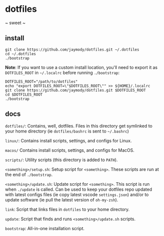 # dotfiles

~ sweet ~

## install
```shell
git clone https://github.com/jaymody/dotfiles.git ~/.dotfiles
cd ~/.dotfiles
./bootstrap
```

**Note**: If you want to use a custom install location, you'll need to export it as `DOTFILES_ROOT` in `~/.localrc` before running `./bootstrap`:
```shell
DOTFILES_ROOT="/path/to/dotfiles"
echo "export DOTFILES_ROOT=\"$DOTFILES_ROOT\"" >> ${HOME}/.localrc
git clone https://github.com/jaymody/dotfiles.git $DOTFILES_ROOT
cd $DOTFILES_ROOT
./bootstrap
```

## docs
`dotfiles/`: Contains, well, dotfiles. Files in this directory get symlinked to your home directory (ie `dotfiles/bashrc` is sent to `~/.bashrc`)

`linux/`: Contains install scripts, settings, and configs for Linux.

`macos/` Contains install scripts, settings, and configs for MacOS.

`scripts/`: Utility scripts (this directory is added to `PATH`).

`<something>/setup.sh`: Setup script for `<something>`. These scripts are run at the end of `./bootstrap`.

`<something>/update.sh`: Update script for `<something>`. This script is run when `./update` is called. Can be used to keep your dotfiles repo updated with latest configs files (ie copy latest vscode `settings.json`) and/or to update software (ie pull the latest version of `oh-my-zsh`).

`link`: Script that links files in `dotfiles` to your home directory.

`update`: Script that finds and runs `<something>/update.sh` scripts.

`bootstrap`: All-in-one installation script.
